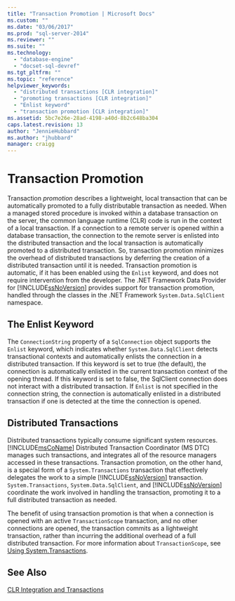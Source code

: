 ```yaml
---
title: "Transaction Promotion | Microsoft Docs"
ms.custom: ""
ms.date: "03/06/2017"
ms.prod: "sql-server-2014"
ms.reviewer: ""
ms.suite: ""
ms.technology: 
  - "database-engine"
  - "docset-sql-devref"
ms.tgt_pltfrm: ""
ms.topic: "reference"
helpviewer_keywords: 
  - "distributed transactions [CLR integration]"
  - "promoting transactions [CLR integration]"
  - "Enlist keyword"
  - "transaction promotion [CLR integration]"
ms.assetid: 5bc7e26e-28ad-4198-a40d-8b2c648ba304
caps.latest.revision: 13
author: "JennieHubbard"
ms.author: "jhubbard"
manager: craigg
---
```

# Transaction Promotion
  Transaction *promotion* describes a lightweight, local transaction that can be automatically promoted to a fully distributable transaction as needed. When a managed stored procedure is invoked within a database transaction on the server, the common language runtime (CLR) code is run in the context of a local transaction.  If a connection to a remote server is opened within a database transaction, the connection to the remote server is enlisted into the distributed transaction and the local transaction is automatically promoted to a distributed transaction. So, transaction promotion minimizes the overhead of distributed transactions by deferring the creation of a distributed transaction until it is needed. Transaction promotion is automatic, if it has been enabled using the `Enlist` keyword, and does not require intervention from the developer. The .NET Framework Data Provider for [!INCLUDE[ssNoVersion](../../includes/ssnoversion-md.md)] provides support for transaction promotion, handled through the classes in the .NET Framework `System.Data.SqlClient` namespace.  
  
## The Enlist Keyword  
 The `ConnectionString` property of a `SqlConnection` object supports the `Enlist` keyword, which indicates whether `System.Data.SqlClient` detects transactional contexts and automatically enlists the connection in a distributed transaction. If this keyword is set to true (the default), the connection is automatically enlisted in the current transaction context of the opening thread. If this keyword is set to false, the SqlClient connection does not interact with a distributed transaction. If `Enlist` is not specified in the connection string, the connection is automatically enlisted in a distributed transaction if one is detected at the time the connection is opened.  
  
## Distributed Transactions  
 Distributed transactions typically consume significant system resources. [!INCLUDE[msCoName](../../includes/msconame-md.md)] Distributed Transaction Coordinator (MS DTC) manages such transactions, and integrates all of the resource managers accessed in these transactions. Transaction promotion, on the other hand, is a special form of a `System.Transactions` transaction that effectively delegates the work to a simple [!INCLUDE[ssNoVersion](../../includes/ssnoversion-md.md)] transaction. `System.Transactions`, `System.Data.SqlClient`, and [!INCLUDE[ssNoVersion](../../includes/ssnoversion-md.md)] coordinate the work involved in handling the transaction, promoting it to a full distributed transaction as needed.  
  
 The benefit of using transaction promotion is that when a connection is opened with an active `TransactionScope` transaction, and no other connections are opened, the transaction commits as a lightweight transaction, rather than incurring the additional overhead of a full distributed transaction. For more information about `TransactionScope`, see [Using System.Transactions](../native-client-ole-db-transactions/transactions.md).  
  
## See Also  
 [CLR Integration and Transactions](clr-integration-and-transactions.md)  
  
  